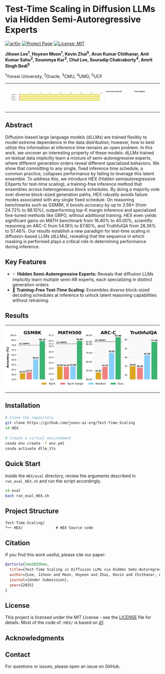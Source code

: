 # Test-Time Scaling in Diffusion LLMs via Hidden Semi-Autoregressive Experts

[![arXiv](https://img.shields.io/badge/arXiv-XXXX.XXXXX-b31b1b.svg)](https://arxiv.org/pdf/2510.05040)
[![Project Page](https://img.shields.io/badge/Project-Page-blue)](https://junos-ai-org.github.io/Test-Time-Scaling/)
[![License: MIT](https://img.shields.io/badge/License-MIT-yellow.svg)](https://opensource.org/licenses/MIT)

**Jihoon Lee<sup>1</sup>, Hoyeon Moon<sup>1</sup>, Kevin Zhai<sup>5</sup>, Arun Kumar Chithanar, Anit Kumar Sahu<sup>2</sup>, Soummya Kar<sup>3</sup>, Chul Lee, Souradip Chakraborty<sup>4</sup>, Amrit Singh Bedi<sup>5</sup>**

<sup>1</sup>Yonsei University, <sup>2</sup>Oracle, <sup>3</sup>CMU, <sup>4</sup>UMD, <sup>5</sup>UCF

---
<p align="center">
  <img src="HEX/assets/HEX_visualization_sample_2.gif" alt="demo" />
</p>

<!-- Write anything below this line (left intentionally blank) -->
---
## Abstract

Diffusion-based large language models (dLLMs) are trained flexibly to model extreme dependence
in the data distribution; however, how to best utilize this information at inference time remains
an open problem. In this work, we uncover an interesting property of these models: dLLMs
trained on textual data implicitly learn a mixture of semi-autoregressive experts, where different
generation orders reveal different specialized behaviors. We show that committing to any single,
fixed inference time schedule, a common practice, collapses performance by failing to leverage
this latent ensemble. To address this, we introduce HEX (Hidden semiautoregressive EXperts for
test-time scaling), a training-free inference method that ensembles across heterogeneous block
schedules. By doing a majority vote over diverse block-sized generation paths, HEX robustly
avoids failure modes associated with any single fixed schedule. On reasoning benchmarks such
as GSM8K, it boosts accuracy by up to 3.56× (from 24.72% to 88.10%), outperforming top-K
margin inference and specialized fine-tuned methods like GRPO, without additional training. HEX
even yields significant gains on MATH benchmark from 16.40% to 40.00%, scientific reasoning on
ARC-C from 54.18% to 87.80%, and TruthfulQA from 28.36% to 57.46%. Our results establish a
new paradigm for test-time scaling in diffusion-based LLMs (dLLMs), revealing that the sequence
in which masking is performed plays a critical role in determining performance during inference.

## Key Features

- ✨ **Hidden Semi-Autoregressive Experts:** Reveals that diffusion LLMs implicitly learn multiple semi-AR experts, each specializing in distinct generation orders.
- 🚀 **Training-Free Test-Time Scaling:** Ensembles diverse block-sized decoding schedules at inference to unlock latent reasoning capabilities without retraining.

## Results

---

<p align="center">
  <img src="assets/figure_1.png" />
</p>

---

## Installation

```bash
# Clone the repository
git clone https://github.com/junos-ai-org/Test-Time-Scaling
cd HEX

# Create a virtual environment
conda env create -f env.yml
conda activate dllm_tts
```

## Quick Start

Inside the `HEX/eval` directory, review the arguments described in `run_eval_HEX.sh` and run the script accordingly.

```bash
cd eval
bash run_eval_HEX.sh
```

## Project Structure

```
Test-Time-Scaling/
└── HEX/               # HEX Source code
```

## Citation

If you find this work useful, please cite our paper:

```bibtex
@article{lee2025hex,
  title={Test-Time Scaling in Diffusion LLMs via Hidden Semi-Autoregressive Experts},
  author={Lee, Jihoon and Moon, Hoyeon and Zhai, Kevin and Chithanar, Arun Kumar and Sahu, Anit Kumar and Kar, Soummya and Lee, Chul and Chakraborty, Souradip and Bedi, Amrit Singh},
  journal={Under Submission},
  year={2025}
}
```

## License

This project is licensed under the MIT License - see the [LICENSE](LICENSE) file for details.
Most of the code of `/HEX/` is based on [d1](https://github.com/dllm-reasoning/d1).

## Acknowledgments

## Contact

For questions or issues, please open an issue on GitHub.
